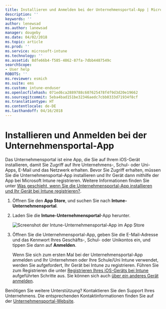 ```yaml
---
title: Installieren und Anmelden bei der Unternehmensportal-App | Microsoft-Dokumentation
description: ''
keywords: ''
author: lenewsad
ms.author: lanewsad
manager: dougeby
ms.date: 04/02/2018
ms.topic: article
ms.prod: ''
ms.service: microsoft-intune
ms.technology: ''
ms.assetid: 8dfe66b4-f585-4862-87fa-7dbb4487549c
searchScope:
- User help
ROBOTS: ''
ms.reviewer: esmich
ms.suite: ems
ms.custom: intune-enduser
ms.openlocfilehash: 071ed6ca2889788c607625478f4f9d3d20e19662
ms.sourcegitcommit: 5eba4bad151be32346aedc7cbb0333d71934f8cf
ms.translationtype: HT
ms.contentlocale: de-DE
ms.lasthandoff: 04/16/2018
---
```

# <a name="install-and-sign-in-to-the-company-portal-app"></a>Installieren und Anmelden bei der Unternehmensportal-App

Das Unternehmensportal ist eine App, die Sie auf Ihrem iOS-Gerät installieren, damit Sie Zugriff auf Ihre Unternehmens-, Schul- oder Uni-Apps, E-Mail und das Netzwerk erhalten. Bevor Sie Zugriff erhalten, müssen Sie die Unternehmensportal-App installieren und Ihr Gerät dann mithilfe der App bei Microsoft Intune registrieren. Weitere Informationen finden Sie unter [Was geschieht, wenn Sie die Unternehmensportal-App installieren und Ihr Gerät bei Intune registrieren?](what-happens-if-you-install-the-company-portal-app-and-enroll-your-device-in-intune-ios.md).

1.  Öffnen Sie den **App Store**, und suchen Sie nach **Intune-Unternehmensportal**.

2.  Laden Sie die **Intune-Unternehmensportal**-App herunter.

    ![Screenshot der Intune-Unternehmensportal-App im App Store](./media/cp_iosredesign_after_1803_04.png)

3.  Öffnen Sie die Unternehmensportal-App, geben Sie die E-Mail-Adresse und das Kennwort Ihres Geschäfts-, Schul- oder Unikontos ein, und tippen Sie dann auf **Anmelden**.

    Wenn Sie sich zum ersten Mal bei der Unternehmensportal-App anmelden und Ihr Unternehmen oder Ihre Schule/Uni Intune verwendet, werden Sie aufgefordert, Ihr Gerät bei Intune zu registrieren. Führen Sie zum Registrieren die unter [Registrieren Ihres iOS-Geräts bei Intune](enroll-your-device-in-intune-ios.md) aufgeführten Schritte aus. Sie können sich auch [über ein anderes Gerät anmelden](https://docs.microsoft.com/intune-user-help/sign-in-to-the-company-portal#signing-in-from-another-device).

Benötigen Sie weitere Unterstützung? Kontaktieren Sie den Support Ihres Unternehmens. Die entsprechenden Kontaktinformationen finden Sie auf der [Unternehmensportal-Website](https://portal.manage.microsoft.com#HelpDeskDialog).
